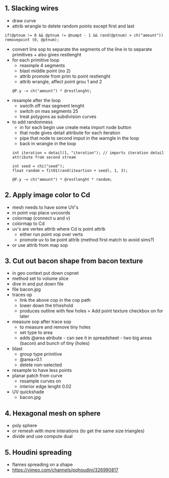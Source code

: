 ## 1. Slacking wires
- draw curve
- attrib wrangle to delete random points except first and last
```
if(@ptnum != 0 && @ptnum != @numpt - 1 && rand(@ptnum) > ch("amount")) removepoint (0, @ptnum);
```
- convert line sop to separate the segments of the line in to separate primitives + also gives restlenght
- for each primitive loop
  - reasmple 4 segments
  - blast middle point (no 2)
  - attrib promote from prim to point restlenght
  - attrib wrangle, affect point grou 1 and 2
  ```
  @P.y -= ch("amount") * @restlenght;
  ```
- resample after the loop
  - swicth off max segment lenght 
  - switch on mas segments 25
  - treat polygons as subdivision curves
- to add randomness
  - in for each begin use create meta import node button
  - that node gives detail attribute for each iteration
  - pipe that node to second imput in the warngle in the loop
  - back in wrangle in the loop
  ```
  int iteration = detail(1, "iteration"); // imports iteration detail attribute from second stream
  
  int seed = chi("seed");
  float random = fit01(rand(iteartion + seed), 1, 3);
  
  @P.y -= ch("amount") * @restlenght * random;
  ```
## 2. Apply image color to Cd
 - mesh needs to have some UV's
 - in point vop place uvcoords
 - colormap (connect u and v)
 - colormap to Cd
 - uv's are vertex attrib where Cd is point attrib
   - either run point vop over verts
   - promote uv to be point attrib (method first match to avoid sims?)
 - or use attrib from map sop
## 3. Cut out bacon shape from bacon texture
- in geo context put down copnet
 - method set to volume slice
 - dive in and put down file
 - file bacon.jpg
- traces op
  - link the above cop in the cop path
  - lower down the trheshold
  - produces outline with few holes
  = Add point texture checkbox on for later
- measure sop after trace sop 
  - to measure and remove tiny holes
  - set type to area
  - adds @area atribute - can see it in spreadsheet - two big areas (bacon) and bunch of tiny (holes)
- blast
  - group type primitive
  - @area>0.1
  - delete non-selected
- resample to have less points
- planar patch from curve
  - resample curves on
  - interior edge lenght 0.02
- UV quickshade
  - bacon.jpg
## 4. Hexagonal mesh on sphere
- poly sphere
- or remesh with more interations (to get the same size triangles)
- divide and use compute dual
## 5. Houdini spreading
- flames spreading on  a shape
- https://vimeo.com/channels/pqhoudini/326990817
  
  
  
